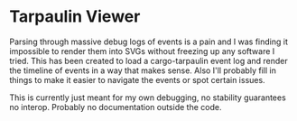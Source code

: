 # Tarpaulin Viewer

Parsing through massive debug logs of events is a pain and I was finding it
impossible to render them into SVGs without freezing up any software I tried.
This has been created to load a cargo-tarpaulin event log and render the
timeline of events in a way that makes sense. Also I'll probably fill in
things to make it easier to navigate the events or spot certain issues.

This is currently just meant for my own debugging, no stability guarantees
no interop. Probably no documentation outside the code.
